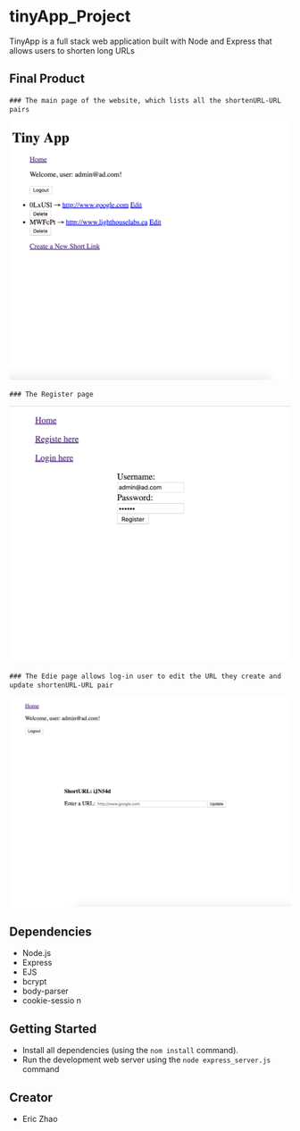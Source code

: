# tinyApp_Project

TinyApp is a full stack web application built with Node and Express that allows users to shorten long URLs

## Final Product

    ### The main page of the website, which lists all the shortenURL-URL pairs

![Main Page](./docs/urls-page.png)

    ### The Register page

![Register Page](./docs/urls-register.png)

    ### The Edie page allows log-in user to edit the URL they create and update shortenURL-URL pair

![Shorten a new URL](./docs/urls-editURL.png)

## Dependencies

- Node.js
- Express
- EJS
- bcrypt
- body-parser
- cookie-sessio n

## Getting Started

- Install all dependencies (using the `nom install` command).
- Run the development web server using the `node express_server.js` command

## Creator

- Eric Zhao

